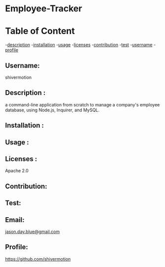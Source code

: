 # Employee-Tracker

# Table of Content

-[description](#description) -[installation](#installation) -[usage](#usage) -[licenses](#licenses) -[contribution](#contribution) -[test](#test) -[username](#username) -[profile](#profile)

## Username:

shivermotion

## Description :

a command-line application from scratch to manage a company's employee database, using Node.js, Inquirer, and MySQL.

## Installation :

## Usage :

## Licenses :

Apache 2.0

## Contribution:

## Test:

## Email:

jason.day.blue@gmail.com

## Profile:

https://github.com/shivermotion
